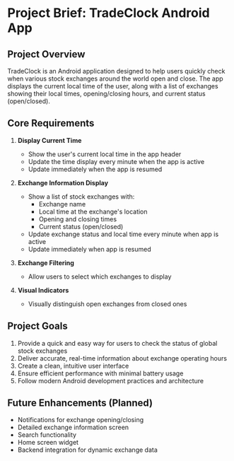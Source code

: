 # Project Brief: TradeClock Android App

## Project Overview
TradeClock is an Android application designed to help users quickly check when various stock exchanges around the world open and close. The app displays the current local time of the user, along with a list of exchanges showing their local times, opening/closing hours, and current status (open/closed).

## Core Requirements

1. **Display Current Time**
   - Show the user's current local time in the app header
   - Update the time display every minute when the app is active
   - Update immediately when the app is resumed

2. **Exchange Information Display**
   - Show a list of stock exchanges with:
     - Exchange name
     - Local time at the exchange's location
     - Opening and closing times
     - Current status (open/closed)
   - Update exchange status and local time every minute when app is active
   - Update immediately when app is resumed

3. **Exchange Filtering**
   - Allow users to select which exchanges to display

4. **Visual Indicators**
   - Visually distinguish open exchanges from closed ones

## Project Goals

1. Provide a quick and easy way for users to check the status of global stock exchanges
2. Deliver accurate, real-time information about exchange operating hours
3. Create a clean, intuitive user interface
4. Ensure efficient performance with minimal battery usage
5. Follow modern Android development practices and architecture

## Future Enhancements (Planned)
- Notifications for exchange opening/closing
- Detailed exchange information screen
- Search functionality
- Home screen widget
- Backend integration for dynamic exchange data